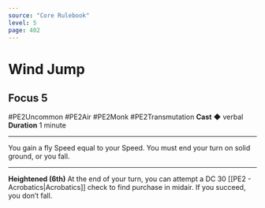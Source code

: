 ```yaml
---
source: "Core Rulebook"
level: 5
page: 402
---
```


# Wind Jump
## Focus 5
#PE2Uncommon #PE2Air #PE2Monk #PE2Transmutation 
**Cast** ◆ verbal
**Duration** 1 minute

-----
You gain a fly Speed equal to your Speed. You must end your turn on solid ground, or you fall.  

---
**Heightened (6th)** At the end of your turn, you can attempt a DC 30 [[PE2 - Acrobatics|Acrobatics]] check to find purchase in midair. If you succeed, you don’t fall.